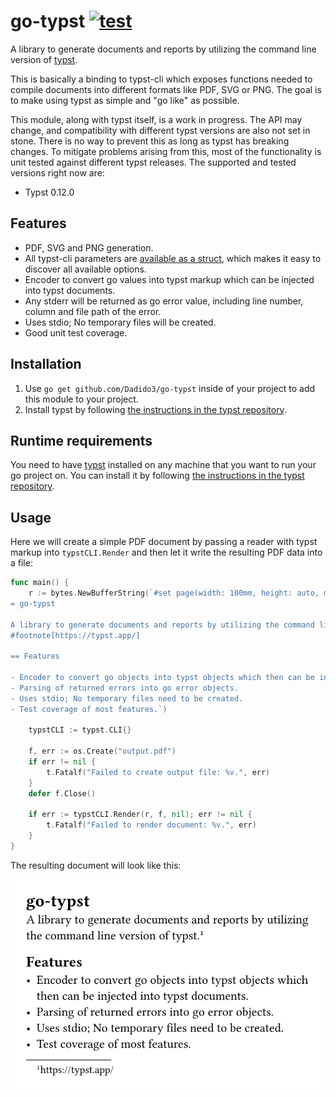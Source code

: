 # go-typst [![test](https://github.com/Dadido3/go-typst/actions/workflows/test.yml/badge.svg)](https://github.com/Dadido3/go-typst/actions/workflows/test.yml)

A library to generate documents and reports by utilizing the command line version of [typst].

This is basically a binding to typst-cli which exposes functions needed to compile documents into different formats like PDF, SVG or PNG. The goal is to make using typst as simple and "go like" as possible.

This module, along with typst itself, is a work in progress.
The API may change, and compatibility with different typst versions are also not set in stone.
There is no way to prevent this as long as typst has breaking changes.
To mitigate problems arising from this, most of the functionality is unit tested against different typst releases.
The supported and tested versions right now are:

- Typst 0.12.0

## Features

- PDF, SVG and PNG generation.
- All typst-cli parameters are [available as a struct](cli-options.go), which makes it easy to discover all available options.
- Encoder to convert go values into typst markup which can be injected into typst documents.
- Any stderr will be returned as go error value, including line number, column and file path of the error.
- Uses stdio; No temporary files will be created.
- Good unit test coverage.

## Installation

1. Use `go get github.com/Dadido3/go-typst` inside of your project to add this module to your project.
2. Install typst by following [the instructions in the typst repository].

## Runtime requirements

You need to have [typst] installed on any machine that you want to run your go project on.
You can install it by following [the instructions in the typst repository].

## Usage

Here we will create a simple PDF document by passing a reader with typst markup into `typstCLI.Render` and then let it write the resulting PDF data into a file:

```go
func main() {
    r := bytes.NewBufferString(`#set page(width: 100mm, height: auto, margin: 5mm)
= go-typst

A library to generate documents and reports by utilizing the command line version of typst.
#footnote[https://typst.app/]

== Features

- Encoder to convert go objects into typst objects which then can be injected into typst documents.
- Parsing of returned errors into go error objects.
- Uses stdio; No temporary files need to be created.
- Test coverage of most features.`)

    typstCLI := typst.CLI{}

    f, err := os.Create("output.pdf")
    if err != nil {
        t.Fatalf("Failed to create output file: %v.", err)
    }
    defer f.Close()

    if err := typstCLI.Render(r, f, nil); err != nil {
        t.Fatalf("Failed to render document: %v.", err)
    }
}
```

The resulting document will look like this:

![readme-1.svg](documentation/images/readme-1.svg)

[the instructions in the typst repository]: https://github.com/typst/typst?tab=readme-ov-file#installation
[typst]: https://typst.app/
